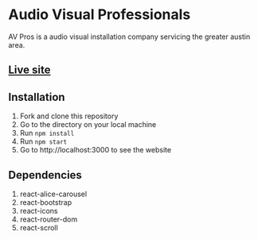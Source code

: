 # Audio Visual Professionals

AV Pros is a audio visual installation company servicing the greater austin area.

## [Live site](https://avpros.herokuapp.com/)

## Installation

1. Fork and clone this repository
2. Go to the directory on your local machine
3. Run `npm install`
4. Run `npm start`
5. Go to http://localhost:3000 to see the website

## Dependencies

1. react-alice-carousel
2. react-bootstrap
3. react-icons
4. react-router-dom
5. react-scroll
